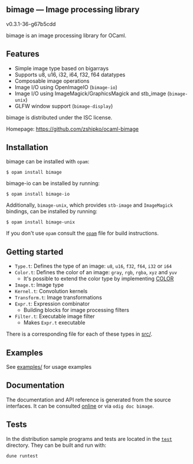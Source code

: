 bimage — Image processing library
-------------------------------------------------------------------------------
v0.3.1-36-g67b5cdd

bimage is an image processing library for OCaml.

## Features

- Simple image type based on bigarrays
- Supports u8, u16, i32, i64, f32, f64 datatypes
- Composable image operations
- Image I/O using OpenImageIO (`bimage-io`)
- Image I/O using ImageMagick/GraphicsMagick and stb_image (`bimage-unix`)
- GLFW window support (`bimage-display`)

bimage is distributed under the ISC license.

Homepage: https://github.com/zshipko/ocaml-bimage

## Installation

bimage can be installed with `opam`:

```
$ opam install bimage
```

bimage-io can be installed by running:

```
$ opam install bimage-io
```

Additionally, `bimage-unix`, which provides `stb-image` and `ImageMagick` bindings, can be installed by running:

```
$ opam install bimage-unix
```

If you don't use `opam` consult the [`opam`](opam) file for build
instructions.

## Getting started

- `Type.t`: Defines the type of an image: `u8`, `u16`, `f32`, `f64`, `i32` or `i64`
- `Color.t`: Defines the color of an image: `gray`, `rgb`, `rgba`, `xyz` and `yuv`
  * It's possible to extend the color type by implementing [COLOR](https://github.com/zshipko/ocaml-bimage/blob/master/src/color.ml)
- `Image.t`: Image type
- `Kernel.t`: Convolution kernels
- `Transform.t`: Image transformations
- `Expr.t`: Expression combinator
  * Building blocks for image processing filters
- `Filter.t`: Executable image filter
  * Makes `Expr.t` executable

There is a corresponding file for each of these types in [src/](https://github.com/zshipko/ocaml-bimage/tree/master/src).

## Examples

See [examples/](https://github.com/zshipko/ocaml-bimage/tree/master/examples) for usage examples

## Documentation

The documentation and API reference is generated from the source
interfaces. It can be consulted [online][doc] or via `odig doc
bimage`.

[doc]: https://zshipko.github.io/ocaml-bimage/

## Tests

In the distribution sample programs and tests are located in the
[`test`](test) directory. They can be built and run
with:

    dune runtest
